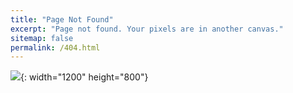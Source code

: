 ```yaml
---
title: "Page Not Found"
excerpt: "Page not found. Your pixels are in another canvas."
sitemap: false
permalink: /404.html
---
```


![](https://img.freepik.com/free-vector/404-error-with-landscape-concept-illustration_114360-7898.jpg){: width="1200" height="800"}
